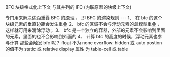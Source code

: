 BFC 块级格式化上下文 与其并列的 IFC (内联原素的块级上下文)

专门用来解决边距重叠 BFC 的原理 ， 即 BFC 的渲染规则 --- 1、 在 bfc 的这个块级元素的垂直边距会发生重叠 2、 bfc 的区域不会与浮动元素的盒模型重叠 ，这样就可用来清除浮动； 3、 bfc 是一个独立的容器，外部的元素不会影响到里面的元素，里面的也不会影响到外面的 4、 计算 bfc 的高度的时候，浮动元素也参与计算
那些会触发 bfc 呢？ float 不为 none overflow: hidden 或 auto postion 的值不为 static 或 relative display 属性 为 table-cell 或 table
